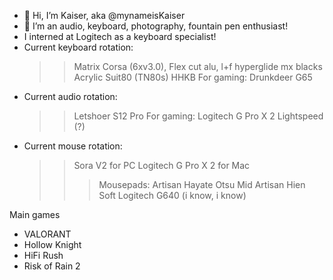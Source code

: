 - 👋 Hi, I’m Kaiser, aka @mynameisKaiser
- 👀 I’m an audio, keyboard, photography, fountain pen enthusiast!
- I interned at Logitech as a keyboard specialist!
- Current keyboard rotation:
  >> Matrix Corsa (6xv3.0), Flex cut alu, l+f hyperglide mx blacks
  >> Acrylic Suit80 (TN80s)
  >> HHKB
  >> For gaming: Drunkdeer G65
- Current audio rotation:
  >> Letshoer S12 Pro
  >> For gaming: Logitech G Pro X 2 Lightspeed (?)
- Current mouse rotation:
  >> Sora V2 for PC
  >> Logitech G Pro X 2 for Mac
  >>> Mousepads:
  >>> Artisan Hayate Otsu Mid
  >>> Artisan Hien Soft
  >>> Logitech G640 (i know, i know)

Main games
- VALORANT
- Hollow Knight
- HiFi Rush
- Risk of Rain 2
